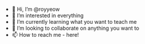 - 👋 Hi, I’m @royyeow
- 👀 I’m interested in everything
- 🌱 I’m currently learning what you want to teach me
- 💞️ I’m looking to collaborate on anything you want to
- 📫 How to reach me - here!

<!---
royyeow/royyeow is a ✨ special ✨ repository because its `README.md` (this file) appears on your GitHub profile.
You can click the Preview link to take a look at your changes.
--->
